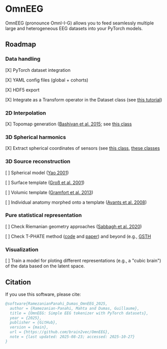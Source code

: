 # OmnEEG

OmnEEG (pronounce OmnI-I-G) allows you to feed seamlessly multiple large and heterogeneous EEG datasets into your PyTorch models.

## Roadmap

### Data handling

[X] PyTorch dataset integration

[X] YAML config files (global + cohorts)

[X] HDF5 export

[X] Integrate as a Transform operator in the Dataset class (see [this tutorial](https://pytorch.org/tutorials/beginner/data_loading_tutorial.html#transforms))

### 2D Interpolation

[X] Topomap generation ([Bashivan et al. 2015](https://arxiv.org/abs/1511.06448); see [this class](https://github.com/mne-tools/mne-python/blob/0ec28e9ad8e234ea51266644ae1ac35a2bc11f46/mne/viz/top...)

### 3D Spherical harmonics

[X] Extract spherical coordinates of sensors (see [this class](https://mne.tools/dev/generated/mne.bem.fit_sphere_to_headshape.html), [these classes](https://github.com/mne-tools/mne-python/blob/3...)

### 3D Source reconstruction

[ ] Spherical model ([Yao 2001](https://mne.tools/1.1/auto_tutorials/preprocessing/55_setting_eeg_reference.html#using-an-infinite-reference-rest))

[ ] Surface template ([Groß et al. 2001](https://mne.tools/1.1/auto_examples/inverse/dics_source_power.html#compute-source-power-using-dics-beamformer))

[ ] Volumic template ([Gramfort et al. 2013](https://mne.tools/1.1/auto_examples/inverse/compute_mne_inverse_volume.html))

[ ] Individual anatomy morphed onto a template ([Avants et al. 2008](https://mne.tools/1.1/auto_examples/inverse/morph_volume_stc.html#sphx-glr-auto-examples-inverse-morph-volume-stc-py))

### Pure statistical representation

[ ] Check Riemanian geometry approaches ([Sabbagh et al. 2020](https://www.sciencedirect.com/science/article/pii/S1053811920303797))

[ ] Check T-PHATE method ([code](https://github.com/KrishnaswamyLab/TPHATE) and [paper](https://www.nature.com/articles/s43588-023-00419-0)) and beyond (e.g., [GSTH](https://github.com/Krishnaswam...)

### Visualization

[ ] Train a model for ploting different representations (e.g., a "cubic brain") of the data based on the latent space.


## Citation

If you use this software, please cite:

```bibtex
@software{RamezanianPanahi_Dumas_OmnEEG_2025,
  author = {Ramezanian-Panahi, Mahta and Dumas, Guillaume},
  title = {OmnEEG: Simple EEG tokenizer with PyTorch datasets},
  year = {2025},
  publisher = {GitHub},
  version = {main},
  url = {https://github.com/brain2vec/OmnEEG},
  note = {last updated: 2025-08-23; accessed: 2025-10-27}
}
```